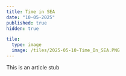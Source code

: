 ```yaml
---
title: Time in SEA
date: "10-05-2025"
published: true
hidden: true

tile:
  type: image
  image: /tiles/2025-05-10-Time_In_SEA.PNG
---
```


<script>
</script>

This is an article stub
